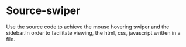 # Source-swiper
Use the source code to achieve the mouse hovering swiper and the sidebar.In order to facilitate viewing, the html, css, javascript written in a file.
